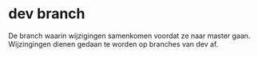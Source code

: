 # dev branch

De branch waarin wijzigingen samenkomen voordat ze naar master gaan.
Wijzingingen dienen gedaan te worden op branches van dev af.